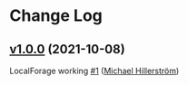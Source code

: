 # Change Log


## [v1.0.0](https://github.com/feathersjs-ecosystem/feathers-localForage/tree/v1.0.0) (2021-10-08)

LocalForage working [\#1](https://github.com/feathersjs-ecosystem/feathers-localForage/pull/1) ([Michael  Hillerström](https://github.com/mhillerstrom))

